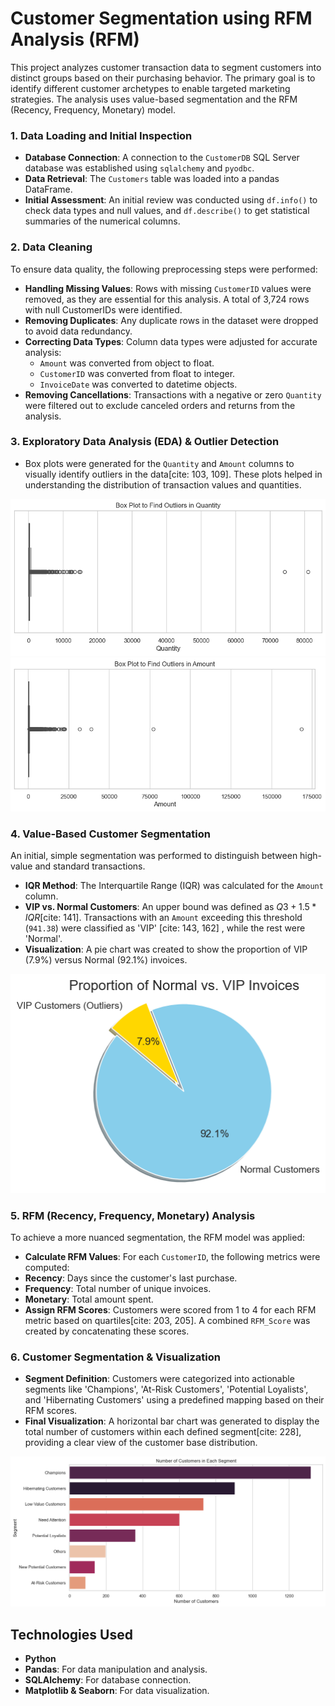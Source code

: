 # Customer Segmentation using RFM Analysis (RFM)

This project analyzes customer transaction data to segment customers into distinct groups based on their purchasing behavior. The primary goal is to identify different customer archetypes to enable targeted marketing strategies. The analysis uses value-based segmentation and the RFM (Recency, Frequency, Monetary) model.

### 1. Data Loading and Initial Inspection

- **Database Connection**: A connection to the `CustomerDB` SQL Server database was established using `sqlalchemy` and `pyodbc`.
- **Data Retrieval**: The `Customers` table was loaded into a pandas DataFrame.
- **Initial Assessment**: An initial review was conducted using `df.info()` to check data types and null values, and `df.describe()` to get statistical summaries of the numerical columns.

### 2. Data Cleaning

To ensure data quality, the following preprocessing steps were performed:

-  **Handling Missing Values**: Rows with missing `CustomerID` values were removed, as they are essential for this analysis.  A total of 3,724 rows with null CustomerIDs were identified.
-  **Removing Duplicates**: Any duplicate rows in the dataset were dropped to avoid data redundancy.
- **Correcting Data Types**: Column data types were adjusted for accurate analysis:
  -  `Amount` was converted from object to float.
  -  `CustomerID` was converted from float to integer.
  -  `InvoiceDate` was converted to datetime objects.
-  **Removing Cancellations**: Transactions with a negative or zero `Quantity` were filtered out to exclude canceled orders and returns from the analysis.

### 3. Exploratory Data Analysis (EDA) & Outlier Detection

-  Box plots were generated for the `Quantity` and `Amount` columns to visually identify outliers in the data[cite: 103, 109]. These plots helped in understanding the distribution of transaction values and quantities.

![Box Plot for Quantity](./Images/boxplot_quantity.png)
![Box Plot for Amount](./Images/boxplot_amount.png)

### 4. Value-Based Customer Segmentation

An initial, simple segmentation was performed to distinguish between high-value and standard transactions.

-  **IQR Method**: The Interquartile Range (IQR) was calculated for the `Amount` column.
-  **VIP vs. Normal Customers**: An upper bound was defined as $Q3 + 1.5 * IQR$[cite: 141].  Transactions with an `Amount` exceeding this threshold (`941.38`) were classified as 'VIP' [cite: 143, 162] , while the rest were 'Normal'.
-  **Visualization**: A pie chart was created to show the proportion of VIP (7.9%) versus Normal (92.1%) invoices.


![Proportion of Normal vs. VIP Invoices](./Images/pie_chart_vip.png)


### 5. RFM (Recency, Frequency, Monetary) Analysis

To achieve a more nuanced segmentation, the RFM model was applied:

-  **Calculate RFM Values**: For each `CustomerID`, the following metrics were computed:
  -  **Recency**: Days since the customer's last purchase.
  -  **Frequency**: Total number of unique invoices.
  -  **Monetary**: Total amount spent.
-  **Assign RFM Scores**: Customers were scored from 1 to 4 for each RFM metric based on quartiles[cite: 203, 205].  A combined `RFM_Score` was created by concatenating these scores.

### 6. Customer Segmentation & Visualization

-  **Segment Definition**: Customers were categorized into actionable segments like 'Champions', 'At-Risk Customers', 'Potential Loyalists', and 'Hibernating Customers' using a predefined mapping based on their RFM scores.
-  **Final Visualization**: A horizontal bar chart was generated to display the total number of customers within each defined segment[cite: 228], providing a clear view of the customer base distribution.

![Number of Customers in Each Segment](./Images/bar_chart_segments.png)

## Technologies Used

- **Python**
-  **Pandas**: For data manipulation and analysis.
-  **SQLAlchemy**: For database connection.
-  **Matplotlib & Seaborn**: For data visualization.



